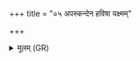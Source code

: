 +++
title = "०५ अपस्कन्देन हविषा यक्ष्मम्"

+++
<details><summary>मूलम् (GR)</summary>

अपस्कन्देन हविषा  
यक्ष्मं ते नाशयामसि ।  
तद् अग्निर् आह तद् उ सोम आह  
बृहस्पतिः सविता तद् इन्द्रः ।  
ते ते यक्ष्मम् अप स्कन्दयन्त्व् अधि दूरम् अस्मत्  
सो अन्येन सम् ऋच्छतां  
तम् अस्मै प्र सुवामसि ॥
</details>